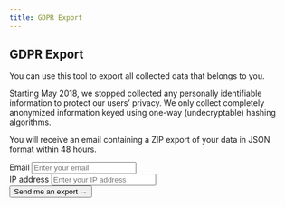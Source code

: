 ```yaml
---
title: GDPR Export
---
```


<section class="hero pb-5">
	<div class="container">
		<div class="row">
			<div class="col-md-6">
				<h1>GDPR Export</h1>
                <p>You can use this tool to export all collected data that belongs to you.</p>
                <p>Starting May 2018, we stopped collected any personally identifiable information to protect our users’ privacy. We only collect completely anonymized information keyed using one-way (undecryptable) hashing algorithms.</p>
                <p>You will receive an email containing a ZIP export of your data in JSON format within 48 hours.</p>
			</div>
            <div class="col-md-6">
                <div class="card p-4">
                    <form action="https://formspree.io/yourfriends@oswaldlabs.com" method="POST">
                        <div class="form-group">
                            <label for="email">Email</label>
                            <input name="email" class="form-control" id="email" placeholder="Enter your email" required>
                        </div>
                        <div class="form-group">
                            <label for="ip">IP address</label>
                            <input name="ip" class="form-control ip-address-fill" id="ip" placeholder="Enter your IP address" required>
                        </div>
                        <input type="hidden" name="type" value="export">
                        <button class="btn btn-primary btn-lg">Send me an export &rarr;</button>
                    </form>
                </div>
            </div>
		</div>
	</div>
</section>